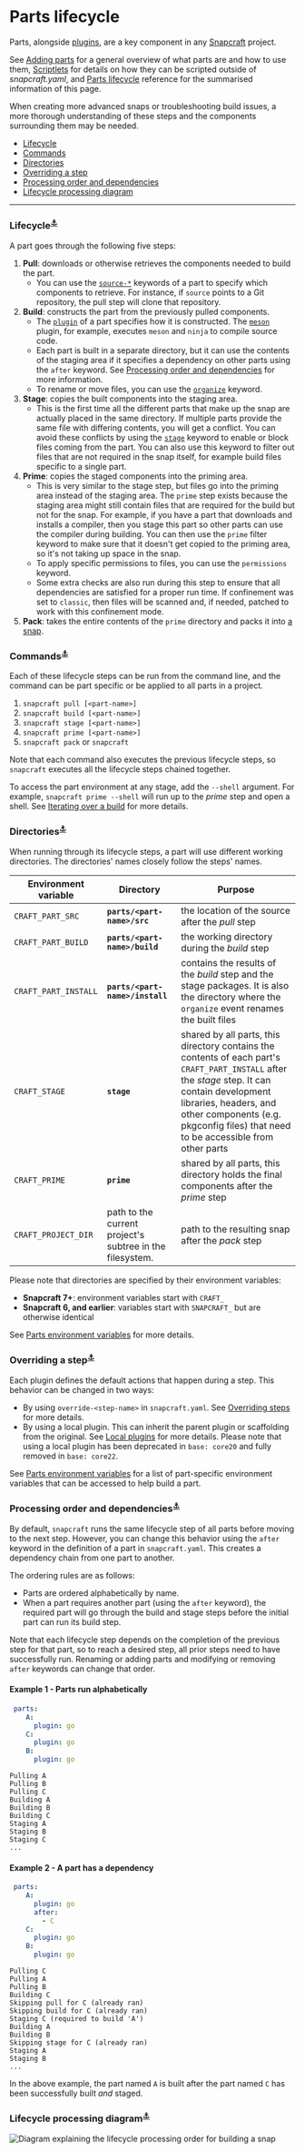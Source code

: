 # Parts lifecycle

Parts, alongside [plugins](/t/snapcraft-plugins/4284), are a key component in any [Snapcraft](/t/snapcraft-overview/8940) project.

See [Adding parts](/t/adding-parts/11473) for a general overview of what parts are and how to use them, [Scriptlets](https://forum.snapcraft.io/t/scriptlets/4892) for details on how they can be scripted outside of _snapcraft.yaml_, and <!--TO DO: Path to be added when the page is created--> [Parts lifecycle]() reference for the summarised information of this page.

When creating more advanced snaps or troubleshooting build issues, a more thorough understanding of these steps and the components surrounding them may be needed.

- [Lifecycle](#heading--lifecycle)
- [Commands](#heading--commands)
- [Directories](#heading--directories)
- [Overriding a step](#heading--overriding)
- [Processing order and dependencies](#heading--processing-order)
- [Lifecycle processing diagram](#heading--processing-diagram)

---
<h3 id='heading--lifecycle'>Lifecycle<sup><a href=#heading--lifecycle>⚓</a></sup></h3>

A part goes through the following five steps:

1. **Pull**: downloads or otherwise retrieves the components needed to build the part. 
    * You can use the [`source-*`](/t/snapcraft-parts-metadata/8336#heading--source) keywords of a part to specify which components to retrieve. For instance, if `source` points to a Git repository, the pull step will clone that repository.
1. **Build**: constructs the part from the previously pulled components. 
    * The [`plugin`](/t/snapcraft-plugins/4284) of a part specifies how it is constructed. The [`meson`](/t/the-meson-plugin/8623) plugin, for example, executes `meson` and `ninja` to compile source code. 
    * Each part is built in a separate directory, but it can use the contents of the staging area if it specifies a dependency on other parts using the `after` keyword. See [Processing order and dependencies](#heading--processing-order) for more information.
    * To rename or move files, you can use the [`organize`](/t/snapcraft-yaml-schema/4276#p-21225-organize-79) keyword.
1. **Stage**: copies the built components into the staging area. 
    * This is the first time all the different parts that make up the snap are actually placed in the same directory. If multiple parts provide the same file with differing contents, you will get a conflict. You can avoid these conflicts by using the [`stage`](/t/snapcraft-parts-metadata/8336#heading--stage) keyword to enable or block files coming from the part. You can also use this keyword to filter out files that are not required in the snap itself, for example build files specific to a single part.
1. **Prime**: copies the staged components into the priming area. 
    * This is very similar to the stage step, but files go into the priming area instead of the staging area. The `prime` step exists because the staging area might still contain files that are required for the build but not for the snap. For example, if you have a part that downloads and installs a compiler, then you stage this part so other parts can use the compiler during building. You can then use the `prime` filter keyword to make sure that it doesn't get copied to the priming area, so it's not taking up space in the snap. 
    * To apply specific permissions to files, you can use the `permissions` keyword.
    * Some extra checks are also run during this step to ensure that all dependencies are satisfied for a proper run time. If confinement was set to `classic`, then files will be scanned and, if needed, patched to work with this confinement mode.
1. **Pack**: takes the entire contents of the `prime` directory and packs it into [a snap](/t/the-snap-format/698).

<h3 id='#heading--commands'>Commands<sup><a href=##heading--commands>⚓</a></sup></h3>

Each of these lifecycle steps can be run from the command line, and the command can be part specific or be applied to all parts in a project.

1. `snapcraft pull [<part-name>]`
1. `snapcraft build [<part-name>]`
1. `snapcraft stage [<part-name>]`
1. `snapcraft prime [<part-name>]`
1. `snapcraft pack` or `snapcraft`

Note that each command also executes the previous lifecycle steps, so `snapcraft` executes all the lifecycle steps chained together.

To access the part environment at any stage, add the `--shell` argument. For example, `snapcraft prime --shell` will run up to the *prime* step and open a shell. See [Iterating over a build](/t/iterating-over-a-build/12143) for more details.

<h3 id='heading--directories'>Directories<sup><a href=#heading--directories>⚓</a></sup></h3>

When running through its lifecycle steps, a part will use different working directories. The directories' names closely follow the steps' names.

| Environment variable | Directory | Purpose |
|--|--|--|
| `CRAFT_PART_SRC` | **`parts/<part-name>/src`** | the location of the source after the *pull* step |
| `CRAFT_PART_BUILD` | **`parts/<part-name>/build`** | the working directory during the *build* step |
| `CRAFT_PART_INSTALL`| **`parts/<part-name>/install`** | contains the results of the *build* step and the stage packages. It is also the directory where the `organize` event renames the built files |
| `CRAFT_STAGE` | **`stage`** | shared by all parts, this directory contains the contents of each part's `CRAFT_PART_INSTALL` after the *stage* step. It can contain development libraries, headers, and other components (e.g. pkgconfig files) that need to be accessible from other parts |
| `CRAFT_PRIME` | **`prime`** | shared by all parts, this directory holds the final components after the *prime* step |
| `CRAFT_PROJECT_DIR` | path to the current project's subtree in the filesystem. | path to the resulting snap after the *pack* step |

Please note that directories are specified by their environment variables:
- **Snapcraft 7+**: environment variables start with `CRAFT_`
- **Snapcraft 6, and earlier**: variables start with `SNAPCRAFT_` but are otherwise identical

See [Parts environment variables](/t/parts-environment-variables/12271) for more details.

<!--
| Step | Explanation | Source directory | Result directory |
|--|--|--|--|
| **pull** | downloads and retrieves the sources | *as specified by [`source`](https://forum.snapcraft.io/t/snapcraft-parts-metadata/8336#heading--source) key* | CRAFT_PART_**SRC** |
| **build** <br> *organise*  | builds the part <br> renames built files | CRAFT_PART_**BUILD** <br> CRAFT_PART_**INSTALL** | CRAFT_PART_**INSTALL** <br> CRAFT_PART_**INSTALL** |
| **stage** | copies built files to shared stage directory | CRAFT_PART_**INSTALL** | CRAFT_**STAGE** |
| **prime** | copies staged files to shared prime directory | CRAFT_PART_**INSTALL*** | SNAPCRAFT_**PRIME** |
| **snap** | packs contents of prime directory into a snap | CRAFT_**PRIME** | CRAFT_PROJECT_DIR |
-->

<h3 id='heading--overriding'>Overriding a step<sup><a href=#heading--overriding>⚓</a></sup></h3>

Each plugin defines the default actions that happen during a step. This behavior can be changed in two ways:
- By using `override-<step-name>` in `snapcraft.yaml`. See [Overriding steps](/t/scriptlets/4892) for more details.
- By using a local plugin.  This can inherit the parent plugin or scaffolding from the original. See [Local plugins](/t/writing-local-plugins/5125) for more details. Please note that using a local plugin has been deprecated in `base: core20` and fully removed in `base: core22`.

See [Parts environment variables](/t/parts-environment-variables/12271) for a list of part-specific environment variables that can be accessed to help build a part.

<h3 id='heading--processing-order'>Processing order and dependencies<sup><a href=#heading--processing-order>⚓</a></sup></h3>

By default, `snapcraft` runs the same lifecycle step of all parts before moving to the next step. However, you can change this behavior using the `after` keyword in the definition of a part in `snapcraft.yaml`. This creates a dependency chain from one part to another.

The ordering rules are as follows:
- Parts are ordered alphabetically by name.
- When a part requires another part (using the ``after`` keyword), the required part will go through the build and stage steps before the initial part can run its build step. 

Note that each lifecycle step depends on the completion of the previous step for that part, so to reach a desired step, all prior steps need to have successfully run. Renaming or adding parts and modifying or removing ``after`` keywords can change that order.

<h4>Example 1 - Parts run alphabetically</h4>

```yaml
 parts:
    A:
      plugin: go
    C:
      plugin: go
    B:
      plugin: go
```

```text
Pulling A
Pulling B
Pulling C
Building A
Building B
Building C
Staging A
Staging B
Staging C
...
```

<h4>Example 2 - A part has a dependency</h4>

```yaml
 parts:
    A:
      plugin: go
      after:
        - C 
    C:
      plugin: go
    B:
      plugin: go
```

```text
Pulling C
Pulling A
Pulling B
Building C
Skipping pull for C (already ran)
Skipping build for C (already ran)
Staging C (required to build 'A')
Building A
Building B
Skipping stage for C (already ran)
Staging A
Staging B
...
```

In the above example, the part named `A` is built after the part named `C` has been successfully built _and_ staged.

<h3 id='heading--processing-diagram'>Lifecycle processing diagram<sup><a href=#heading--processing-diagram>⚓</a></sup></h3>

![Diagram explaining the lifecycle processing order for building a snap](./lifecycle-processing-diagram.png)
